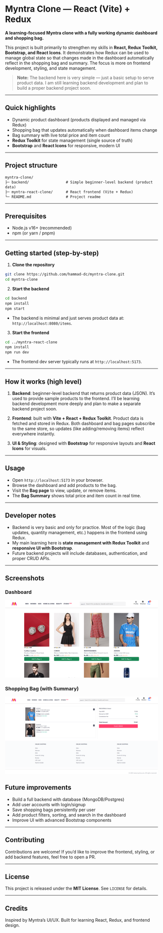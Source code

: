 # Myntra Clone — React (Vite) + Redux

**A learning-focused Myntra clone with a fully working dynamic dashboard and shopping bag.**

This project is built primarily to strengthen my skills in **React, Redux Toolkit, Bootstrap, and React Icons**. It demonstrates how Redux can be used to manage global state so that changes made in the dashboard automatically reflect in the shopping bag and summary. The focus is more on frontend development, styling, and state management.

> **Note:** The backend here is very simple — just a basic setup to serve product data. I am still learning backend development and plan to build a proper backend project soon.

---

## Quick highlights

- Dynamic product dashboard (products displayed and managed via Redux)
- Shopping bag that updates automatically when dashboard items change
- Bag summary with live total price and item count
- **Redux Toolkit** for state management (single source of truth)
- **Bootstrap** and **React Icons** for responsive, modern UI

---

## Project structure

```
myntra-clone/
├─ backend/                 # Simple beginner-level backend (product data)
├─ myntra-react-clone/      # React frontend (Vite + Redux)
└─ README.md                # Project readme
```

---

## Prerequisites

- Node.js v16+ (recommended)
- npm (or yarn / pnpm)

---

## Getting started (step-by-step)

1. **Clone the repository**

```bash
git clone https://github.com/hammad-dc/myntra-clone.git
cd myntra-clone
```

2. **Start the backend**

```bash
cd backend
npm install
npm start
```

- The backend is minimal and just serves product data at: `http://localhost:8080/items`.

3. **Start the frontend**

```bash
cd ../myntra-react-clone
npm install
npm run dev
```

- The frontend dev server typically runs at `http://localhost:5173`.

---

## How it works (high level)

1. **Backend**: beginner-level backend that returns product data (JSON). It’s used to provide sample products to the frontend. I’ll be learning backend development more deeply and plan to make a separate backend project soon.

2. **Frontend**: built with **Vite + React + Redux Toolkit**. Product data is fetched and stored in Redux. Both dashboard and bag pages subscribe to the same store, so updates (like adding/removing items) reflect everywhere instantly.

3. **UI & Styling**: designed with **Bootstrap** for responsive layouts and **React Icons** for visuals.

---

## Usage

- Open `http://localhost:5173` in your browser.
- Browse the dashboard and add products to the bag.
- Visit the **Bag page** to view, update, or remove items.
- The **Bag Summary** shows total price and item count in real time.

---

## Developer notes

- Backend is very basic and only for practice. Most of the logic (bag updates, quantity management, etc.) happens in the frontend using Redux.
- My main learning here is **state management with Redux Toolkit** and **responsive UI with Bootstrap**.
- Future backend projects will include databases, authentication, and proper CRUD APIs.

---

## Screenshots

### Dashboard
![Dashboard](./screenshots/dashboard.png)

### Shopping Bag (with Summary)
![Shopping Bag](./screenshots/bag.png)

## Future improvements

- Build a full backend with database (MongoDB/Postgres)
- Add user accounts with login/signup
- Save shopping bags persistently per user
- Add product filters, sorting, and search in the dashboard
- Improve UI with advanced Bootstrap components

---

## Contributing

Contributions are welcome! If you’d like to improve the frontend, styling, or add backend features, feel free to open a PR.

---

## License

This project is released under the **MIT License**. See `LICENSE` for details.

---

## Credits

Inspired by Myntra’s UI/UX. Built for learning React, Redux, and frontend design.

